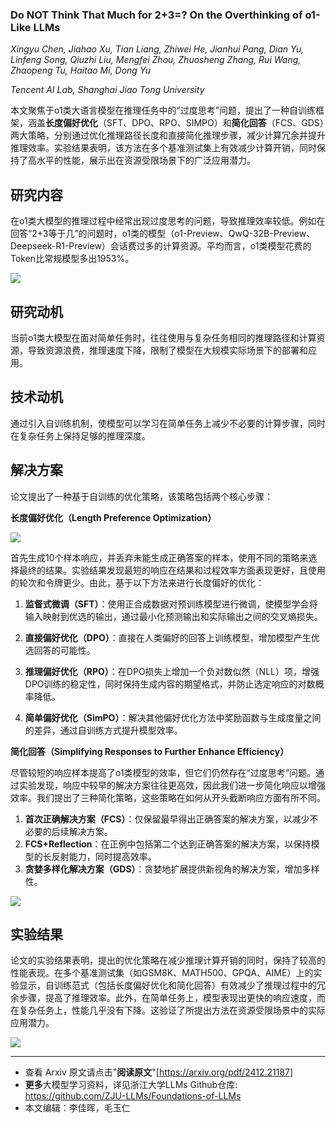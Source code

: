 ### Do NOT Think That Much for 2+3=? On the Overthinking of o1-Like LLMs

*Xingyu Chen, Jiahao Xu, Tian Liang, Zhiwei He, Jianhui Pang, Dian Yu, Linfeng Song, Qiuzhi Liu, Mengfei Zhou, Zhuosheng Zhang, Rui Wang, Zhaopeng Tu, Haitao Mi, Dong Yu*

*Tencent AI Lab, Shanghai Jiao Tong University*

本文聚焦于o1类大语言模型在推理任务中的“过度思考”问题，提出了一种自训练框架，涵盖**长度偏好优化**（SFT、DPO、RPO、SIMPO）和**简化回答**（FCS、GDS）两大策略，分别通过优化推理路径长度和直接简化推理步骤，减少计算冗余并提升推理效率。实验结果表明，该方法在多个基准测试集上有效减少计算开销，同时保持了高水平的性能，展示出在资源受限场景下的广泛应用潜力。

## 研究内容

在o1类大模型的推理过程中经常出现过度思考的问题，导致推理效率较低。例如在回答“2+3等于几”的问题时，o1类的模型（o1-Preview、QwQ-32B-Preview、Deepseek-R1-Preview）会话费过多的计算资源。平均而言，o1类模型花费的Token比常规模型多出1953%。

![](https://fastly.jsdelivr.net/gh/bucketio/img9@main/2025/01/02/1735829768751-75779328-614c-49fc-a3f3-85846750ed79.png)


## 研究动机

当前o1类大模型在面对简单任务时，往往使用与复杂任务相同的推理路径和计算资源，导致资源浪费，推理速度下降，限制了模型在大规模实际场景下的部署和应用。

## 技术动机

通过引入自训练机制，使模型可以学习在简单任务上减少不必要的计算步骤，同时在复杂任务上保持足够的推理深度。

## 解决方案

论文提出了一种基于自训练的优化策略，该策略包括两个核心步骤：

**长度偏好优化（Length Preference Optimization）**



![](https://fastly.jsdelivr.net/gh/bucketio/img12@main/2025/01/02/1735829851877-13247e39-a2b5-4d5b-b32f-08bb16a9030d.png)

首先生成10个样本响应，并丢弃未能生成正确答案的样本，使用不同的策略来选择最终的结果。实验结果发现最短的响应在结果和过程效率方面表现更好，且使用的轮次和令牌更少。由此，基于以下方法来进行长度偏好的优化：

1. **监督式微调（SFT）**：使用正合成数据对预训练模型进行微调，使模型学会将输入映射到优选的输出，通过最小化预测输出和实际输出之间的交叉熵损失。

2. **直接偏好优化（DPO）**：直接在人类偏好的回答上训练模型，增加模型产生优选回答的可能性。
3. **推理偏好优化（RPO）**：在DPO损失上增加一个负对数似然（NLL）项，增强DPO训练的稳定性，同时保持生成内容的期望格式，并防止选定响应的对数概率降低。
4. **简单偏好优化（SimPO）**：解决其他偏好优化方法中奖励函数与生成度量之间的差异，通过自训练方式提升模型效率。

**简化回答（Simplifying Responses to Further Enhance Efficiency）**

尽管较短的响应样本提高了o1类模型的效率，但它们仍然存在“过度思考”问题。通过实验发现，响应中较早的解决方案往往更高效，因此我们进一步简化响应以增强效率。我们提出了三种简化策略，这些策略在如何从开头截断响应方面有所不同。

1. **首次正确解决方案（FCS）**：仅保留最早得出正确答案的解决方案，以减少不必要的后续解决方案。
2. **FCS+Reflection**：在正例中包括第二个达到正确答案的解决方案，以保持模型的长反射能力，同时提高效率。
3. **贪婪多样化解决方案（GDS）**：贪婪地扩展提供新视角的解决方案，增加多样性。


![](https://fastly.jsdelivr.net/gh/bucketio/img14@main/2025/01/02/1735829912263-d9da3ce7-2624-4ebd-8e79-896db799a4fe.png)


## 实验结果

论文的实验结果表明，提出的优化策略在减少推理计算开销的同时，保持了较高的性能表现。在多个基准测试集（如GSM8K、MATH500、GPQA、AIME）上的实验显示，自训练范式（包括长度偏好优化和简化回答）有效减少了推理过程中的冗余步骤，提高了推理效率。此外，在简单任务上，模型表现出更快的响应速度，而在复杂任务上，性能几乎没有下降。这验证了所提出方法在资源受限场景中的实际应用潜力。

![](https://fastly.jsdelivr.net/gh/bucketio/img4@main/2025/01/02/1735829815990-48607a84-ddc4-49e2-8867-a99ef65fd9bf.png)

---

- 查看 Arxiv 原文请点击"**阅读原文**"[https://arxiv.org/pdf/2412.21187]
- **更多**大模型学习资料，详见浙江大学LLMs Github仓库: 
  https://github.com/ZJU-LLMs/Foundations-of-LLMs
- 本文编辑：李佳晖，毛玉仁